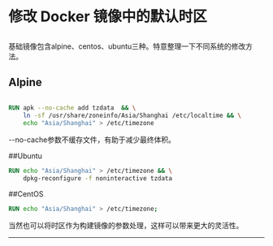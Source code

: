 # 修改 Docker 镜像中的默认时区

## 
 基础镜像包含alpine、centos、ubuntu三种。特意整理一下不同系统的修改方法。

## Alpine
``` Dockerfile

RUN apk --no-cache add tzdata  && \
    ln -sf /usr/share/zoneinfo/Asia/Shanghai /etc/localtime && \
    echo "Asia/Shanghai" > /etc/timezone 
```

--no-cache参数不缓存文件，有助于减少最终体积。

##Ubuntu
``` Dockerfile
RUN echo "Asia/Shanghai" > /etc/timezone && \
    dpkg-reconfigure -f noninteractive tzdata
```

##CentOS

``` Dockerfile
RUN echo "Asia/Shanghai" > /etc/timezone;
```

当然也可以将时区作为构建镜像的参数处理，这样可以带来更大的灵活性。

-----
